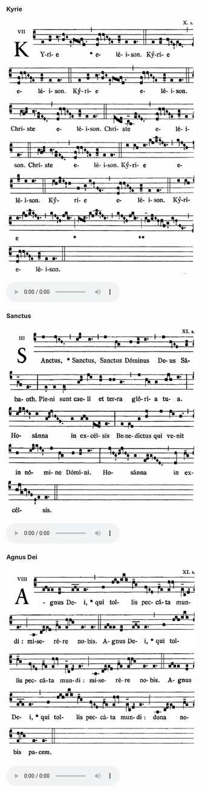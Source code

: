 ### Kyrie

![](images/mass-vi-kyrie.jpg)

<audio src="https://www.ccwatershed.org/audio/djc_06_kyrie_mp3_1/download/" controls="controls"></audio>

### Sanctus

![](images/mass-vi-sanctus.jpg)

<audio src="https://www.ccwatershed.org/audio/djc_06_sanctus_mp3_1/download/" controls="controls"></audio>

### Agnus Dei

![](images/mass-vi-agnus.jpg)

<audio src="https://www.ccwatershed.org/audio/djc_06_agnus_mp3_1/download/" controls="controls"></audio>
